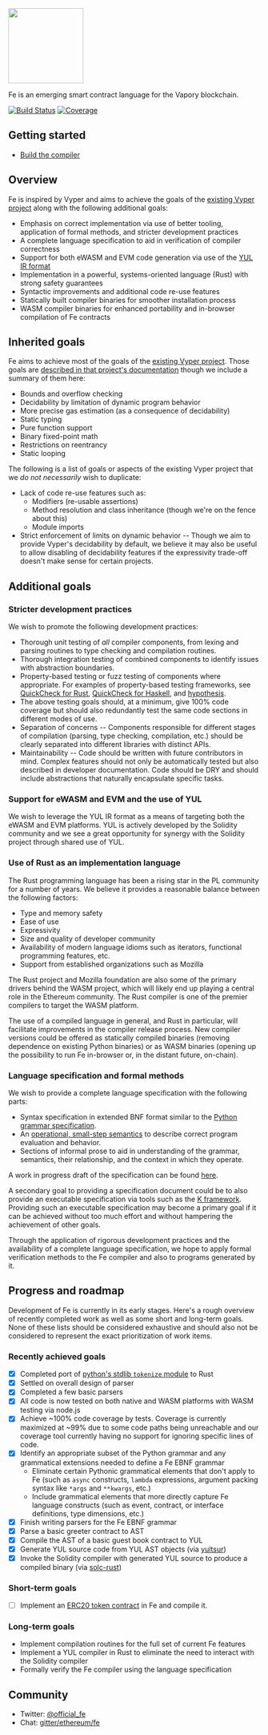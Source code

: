 
<img src="https://raw.githubusercontent.com/ethereum/fe/master/logo/fe_svg/fe_source.svg" width="150px">
 
Fe is an emerging smart contract language for the Vapory blockchain.

[![Build Status](https://github.com/ethereum/fe/workflows/CI/badge.svg)](https://github.com/ethereum/fe/actions)
[![Coverage](https://codecov.io/gh/ethereum/fe/branch/master/graph/badge.svg)](https://codecov.io/gh/ethereum/fe)

## Getting started

- [Build the compiler](https://github.com/ethereum/fe/blob/master/docs/build.md)

## Overview

Fe is inspired by Vyper and aims to achieve the goals of the [existing Vyper
project](https://github.com/vyperlang/vyper) along with the following
additional goals:

* Emphasis on correct implementation via use of better tooling, application of
  formal methods, and stricter development practices
* A complete language specification to aid in verification of compiler
  correctness
* Support for both eWASM and EVM code generation via use of the [YUL IR
  format](https://solidity.readthedocs.io/en/v0.5.13/yul.html)
* Implementation in a powerful, systems-oriented language (Rust) with strong
  safety guarantees
* Syntactic improvements and additional code re-use features
* Statically built compiler binaries for smoother installation process
* WASM compiler binaries for enhanced portability and in-browser compilation of
  Fe contracts

## Inherited goals

Fe aims to achieve most of the goals of the [existing Vyper
project](https://github.com/vyperlang/vyper).  Those goals are [described in
that project's
documentation](https://vyper.readthedocs.io/en/latest/index.html#principles-and-goals)
though we include a summary of them here:

* Bounds and overflow checking
* Decidability by limitation of dynamic program behavior
* More precise gas estimation (as a consequence of decidability)
* Static typing
* Pure function support
* Binary fixed-point math
* Restrictions on reentrancy
* Static looping

The following is a list of goals or aspects of the existing Vyper project that
we *do not necessarily* wish to duplicate:

* Lack of code re-use features such as:
  - Modifiers (re-usable assertions)
  - Method resolution and class inheritance (though we're on the fence about
    this)
  - Module imports
* Strict enforcement of limits on dynamic behavior -- Though we aim to provide
  Vyper's decidability by default, we believe it may also be useful to allow
  disabling of decidability features if the expressivity trade-off doesn't make
  sense for certain projects.

## Additional goals

### Stricter development practices

We wish to promote the following development practices:

* Thorough unit testing of *all* compiler components, from lexing and parsing
  routines to type checking and compilation routines.
* Thorough integration testing of combined components to identify issues with
  abstraction boundaries.
* Property-based testing or fuzz testing of components where appropriate.  For
  examples of property-based testing frameworks, see [QuickCheck for
  Rust](https://github.com/BurntSushi/quickcheck), [QuickCheck for
  Haskell](https://github.com/nick8325/quickcheck), and
  [hypothesis](https://hypothesis.works/).
* The above testing goals should, at a minimum, give 100% code coverage but
  should also redundantly test the same code sections in different modes of
  use.
* Separation of concerns -- Components responsible for different stages of
  compilation (parsing, type checking, compilation, etc.) should be clearly
  separated into different libraries with distinct APIs.
* Maintainability -- Code should be written with future contributors in mind.
  Complex features should not only be automatically tested but also described
  in developer documentation.  Code should be DRY and should include
  abstractions that naturally encapsulate specific tasks.

### Support for eWASM and EVM and the use of YUL

We wish to leverage the YUL IR format as a means of targeting both the eWASM
and EVM platforms.  YUL is actively developed by the Solidity community and we
see a great opportunity for synergy with the Solidity project through shared
use of YUL.

### Use of Rust as an implementation language

The Rust programming language has been a rising star in the PL community for a
number of years.  We believe it provides a reasonable balance between the
following factors:

* Type and memory safety
* Ease of use
* Expressivity
* Size and quality of developer community
* Availability of modern language idioms such as iterators, functional
  programming features, etc.
* Support from established organizations such as Mozilla

The Rust project and Mozilla foundation are also some of the primary drivers
behind the WASM project, which will likely end up playing a central role in the
Ethereum community.  The Rust compiler is one of the premier compilers to
target the WASM platform.

The use of a compiled language in general, and Rust in particular, will
facilitate improvements in the compiler release process.  New compiler versions
could be offered as statically compiled binaries (removing dependence on
existing Python binaries) or as WASM binaries (opening up the possibility to
run Fe in-browser or, in the distant future, on-chain).

### Language specification and formal methods

We wish to provide a complete language specification with the following parts:

* Syntax specification in extended BNF format similar to the [Python grammar
  specification](https://docs.python.org/3/reference/grammar.html).
* An [operational, small-step
  semantics](https://en.wikipedia.org/wiki/Operational_semantics#Small-step_semantics)
  to describe correct program evaluation and behavior.
* Sections of informal prose to aid in understanding of the grammar, semantics,
  their relationship, and the context in which they operate.

A work in progress draft of the specification can be found [here](https://github.com/ethereum/fe/blob/master/spec/index.md).

A secondary goal to providing a specification document could be to also provide
an executable specification via tools such as the [K
framework](http://www.kframework.org/index.php/Main_Page).  Providing such an
executable specification may become a primary goal if it can be achieved
without too much effort and without hampering the achievement of other goals.

Through the application of rigorous development practices and the availability
of a complete language specification, we hope to apply formal verification
methods to the Fe compiler and also to programs generated by it.

## Progress and roadmap

Development of Fe is currently in its early stages.  Here's a rough
overview of recently completed work as well as some short and long-term goals.
None of these lists should be considered exhaustive and should also not be
considered to represent the exact prioritization of work items.

### Recently achieved goals

* [x] Completed port of [python's stdlib `tokenize`
  module](https://github.com/python/cpython/blob/2a58b0636d1f620f8a85a2e4c030cc10551936a5/Lib/tokenize.py)
  to Rust
* [x] Settled on overall design of parser
* [x] Completed a few basic parsers
* [x] All code is now tested on both native and WASM platforms with WASM
  testing via node.js
* [x] Achieve ~100% code coverage by tests.  Coverage is currently maximized at
  ~99% due to some code paths being unreachable and our coverage tool currently
  having no support for ignoring specific lines of code.
* [x] Identify an appropriate subset of the Python grammar and any grammatical
  extensions needed to define a Fe EBNF grammar
  - Eliminate certain Pythonic grammatical elements that don't apply to Fe
    (such as `async` constructs, `lambda` expressions, argument packing syntax
    like `*args` and `**kwargs`, etc.)
  - Include grammatical elements that more directly capture Fe language
    constructs (such as event, contract, or interface definitions, type
    dimensions, etc.)
* [x] Finish writing parsers for the Fe EBNF grammar
* [x] Parse a basic greeter contract to AST
* [x] Compile the AST of a basic guest book contract to YUL
* [x] Generate YUL source code from YUL AST objects (via [yultsur](https://github.com/axic/yultsur/))
* [x] Invoke the Solidity compiler with generated YUL source to produce a
  compiled binary (via [solc-rust](https://github.com/axic/solc-rust))

### Short-term goals

* [ ] Implement an [ERC20 token contract](https://github.com/OpenZeppelin/openzeppelin-contracts/blob/master/contracts/token/ERC20/ERC20.sol) in Fe and compile it.

### Long-term goals

* Implement compilation routines for the full set of current Fe features
* Implement a YUL compiler in Rust to eliminate the need to interact with the
  Solidity compiler
* Formally verify the Fe compiler using the language specification

## Community

- Twitter: [@official_fe](https://twitter.com/official_fe)
- Chat: [gitter/ethereum/fe](http://gitter.im/ethereum/fe)
